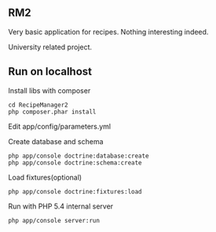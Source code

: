 ## RM2
Very basic application for recipes. Nothing interesting indeed.

University related project.

## Run on localhost
Install libs with composer

    cd RecipeManager2
    php composer.phar install

Edit app/config/parameters.yml

Create database and schema

    php app/console doctrine:database:create
    php app/console doctrine:schema:create

Load fixtures(optional)

    php app/console doctrine:fixtures:load

Run with PHP 5.4 internal server

    php app/console server:run